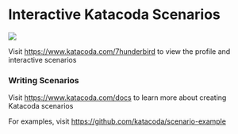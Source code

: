 # Interactive Katacoda Scenarios

[![](http://shields.katacoda.com/katacoda/7hunderbird/count.svg)](https://www.katacoda.com/7hunderbird "Get your profile on Katacoda.com")

Visit https://www.katacoda.com/7hunderbird to view the profile and interactive scenarios

### Writing Scenarios
Visit https://www.katacoda.com/docs to learn more about creating Katacoda scenarios

For examples, visit https://github.com/katacoda/scenario-example
